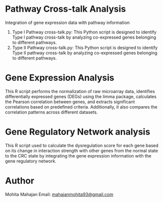 # Pathway Cross-talk Analysis 
Integration of gene expression data with pathway information 

1. Type I Pathway cross-talk.py: This Python script is designed to identify Type I pathway cross-talk by analyzing co-expressed genes belonging to different pathways. 
2. Type II Pathway cross-talk.py: This Python script is designed to identify Type II pathway cross-talk by analyzing co-expressed genes belonging to different pathways. 

# Gene Expression Analysis 
This R script performs the normalization of raw microarray data, identifies differentially expressed genes (DEGs) using the limma package, calculates the Pearson correlation between genes, and extracts significant correlations based on predefined criteria. Additionally, it also compares the correlation patterns across different datasets.

# Gene Regulatory Network analysis 

This R script used to calculate the dysregulation score for each gene based on its change in interaction strength with other genes from the normal state to the CRC state by integrating the gene expression information with the gene regulatory network.



# Author
Mohita Mahajan
Email: mahajanmohita93@gmail.com
